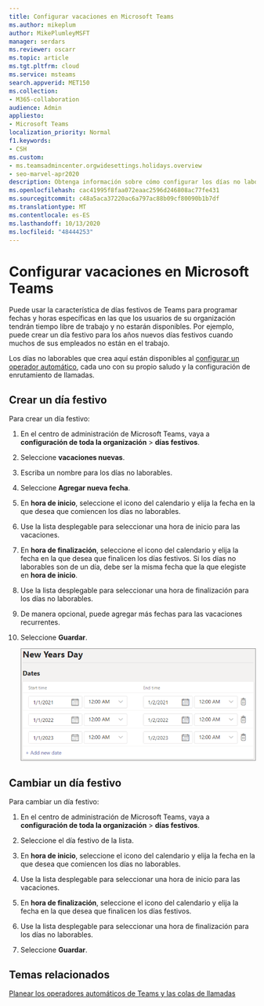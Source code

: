 ```yaml
---
title: Configurar vacaciones en Microsoft Teams
ms.author: mikeplum
author: MikePlumleyMSFT
manager: serdars
ms.reviewer: oscarr
ms.topic: article
ms.tgt.pltfrm: cloud
ms.service: msteams
search.appverid: MET150
ms.collection:
- M365-collaboration
audience: Admin
appliesto:
- Microsoft Teams
localization_priority: Normal
f1.keywords:
- CSH
ms.custom:
- ms.teamsadmincenter.orgwidesettings.holidays.overview
- seo-marvel-apr2020
description: Obtenga información sobre cómo configurar los días no laborables en Microsoft Teams para usarlos con los operadores automáticos.
ms.openlocfilehash: cac41995f8faa072eaac2596d246808ac77fe431
ms.sourcegitcommit: c48a5aca37220ac6a797ac88b09cf80090b1b7df
ms.translationtype: MT
ms.contentlocale: es-ES
ms.lasthandoff: 10/13/2020
ms.locfileid: "48444253"
---
```

# <a name="set-up-holidays-in-microsoft-teams"></a>Configurar vacaciones en Microsoft Teams

Puede usar la característica de días festivos de Teams para programar fechas y horas específicas en las que los usuarios de su organización tendrán tiempo libre de trabajo y no estarán disponibles. Por ejemplo, puede crear un día festivo para los años nuevos días festivos cuando muchos de sus empleados no están en el trabajo.

Los días no laborables que crea aquí están disponibles al [configurar un operador automático](create-a-phone-system-auto-attendant.md), cada uno con su propio saludo y la configuración de enrutamiento de llamadas.

## <a name="create-a-holiday"></a>Crear un día festivo

Para crear un día festivo:

1. En el centro de administración de Microsoft Teams, vaya a **configuración de toda la organización**  >  **días festivos**.

2. Seleccione **vacaciones nuevas**.

3. Escriba un nombre para los días no laborables.

4. Seleccione **Agregar nueva fecha**.

5. En **hora de inicio**, seleccione el icono del calendario y elija la fecha en la que desea que comiencen los días no laborables.

6. Use la lista desplegable para seleccionar una hora de inicio para las vacaciones.

7. En **hora de finalización**, seleccione el icono del calendario y elija la fecha en la que desea que finalicen los días festivos. Si los días no laborables son de un día, debe ser la misma fecha que la que elegiste en **hora de inicio**.

8. Use la lista desplegable para seleccionar una hora de finalización para los días no laborables.

9. De manera opcional, puede agregar más fechas para las vacaciones recurrentes.

10. Seleccione **Guardar**.

    ![](media/holidays-set-up.png)

## <a name="change-a-holiday"></a>Cambiar un día festivo

Para cambiar un día festivo:

1. En el centro de administración de Microsoft Teams, vaya a **configuración de toda la organización**  >  **días festivos**.

2. Seleccione el día festivo de la lista.

3. En **hora de inicio**, seleccione el icono del calendario y elija la fecha en la que desea que comiencen los días no laborables.

4. Use la lista desplegable para seleccionar una hora de inicio para las vacaciones.

5. En **hora de finalización**, seleccione el icono del calendario y elija la fecha en la que desea que finalicen los días festivos. 

6. Use la lista desplegable para seleccionar una hora de finalización para los días no laborables.

7. Seleccione **Guardar**.

## <a name="related-topics"></a>Temas relacionados

[Planear los operadores automáticos de Teams y las colas de llamadas](plan-auto-attendant-call-queue.md)
